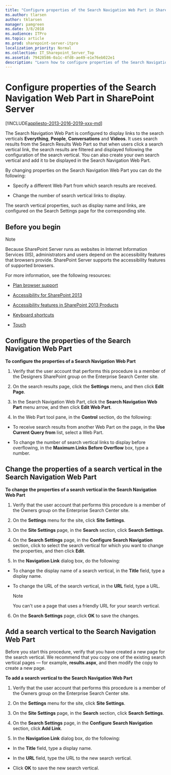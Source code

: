 ```yaml
---
title: "Configure properties of the Search Navigation Web Part in SharePoint Server"
ms.author: tlarsen
author: tklarsen
manager: pamgreen
ms.date: 3/8/2018
ms.audience: ITPro
ms.topic: article
ms.prod: sharepoint-server-itpro
localization_priority: Normal
ms.collection: IT_Sharepoint_Server_Top
ms.assetid: 79428586-0a1c-4fd8-ae49-e1e76eb022e1
description: "Learn how to configure properties of the Search Navigation Web Part, and how to add a link to a new search vertical page."
---
```


# Configure properties of the Search Navigation Web Part in SharePoint Server

[!INCLUDE[appliesto-2013-2016-2019-xxx-md](../includes/appliesto-2013-2016-2019-xxx-md.md)]
  
The Search Navigation Web Part is configured to display links to the search verticals **Everything**, **People**, **Conversations** and **Videos**. It uses search results from the Search Results Web Part so that when users click a search vertical link, the search results are filtered and displayed following the configuration of the search vertical. You can also create your own search vertical and add it to be displayed in the Search Navigation Web Part. 
  
By changing properties on the Search Navigation Web Part you can do the following:
  
- Specify a different Web Part from which search results are received.
    
- Change the number of search vertical links to display.
    
The search vertical properties, such as display name and links, are configured on the Search Settings page for the corresponding site.
  
    
## Before you begin
<a name="begin"> </a>

> [!NOTE]
> Because SharePoint Server runs as websites in Internet Information Services (IIS), administrators and users depend on the accessibility features that browsers provide. SharePoint Server supports the accessibility features of supported browsers. 
  
For more information, see the following resources:
  
- [Plan browser support](https://go.microsoft.com/fwlink/p/?LinkId=246502)
    
- [Accessibility for SharePoint 2013](/SharePoint/accessibility-guidelines)
    
- [Accessibility features in SharePoint 2013 Products](https://go.microsoft.com/fwlink/p/?LinkId=246501)
    
- [Keyboard shortcuts](https://go.microsoft.com/fwlink/p/?LinkID=246504)
    
- [Touch](https://go.microsoft.com/fwlink/p/?LinkId=246506)
    
## Configure the properties of the Search Navigation Web Part
<a name="BKMK_ConfigureSearchNavigation"> </a>

 **To configure the properties of a Search Navigation Web Part**
  
1. Verify that the user account that performs this procedure is a member of the Designers SharePoint group on the Enterprise Search Center site.
    
2. On the search results page, click the **Settings** menu, and then click **Edit Page**.
    
3. In the Search Navigation Web Part, click the **Search Navigation Web Part** menu arrow, and then click **Edit Web Part**.
    
4. In the Web Part tool pane, in the **Control** section, do the following: 
    
  - To receive search results from another Web Part on the page, in the **Use Current Query from** list, select a Web Part. 
    
  - To change the number of search vertical links to display before overflowing, in the **Maximum Links Before Overflow** box, type a number. 
    
## Change the properties of a search vertical in the Search Navigation Web Part
<a name="BKMK_ChangeProperties"> </a>

 **To change the properties of a search vertical in the Search Navigation Web Part**
  
1. Verify that the user account that performs this procedure is a member of the Owners group on the Enterprise Search Center site.
    
2. On the **Settings** menu for the site, click **Site Settings**.
    
3. On the **Site Settings** page, in the **Search** section, click **Search Settings**.
    
4. On the **Search Settings** page, in the **Configure Search Navigation** section, click to select the search vertical for which you want to change the properties, and then click **Edit**.
    
5. In the **Navigation Link** dialog box, do the following: 
    
  - To change the display name of a search vertical, in the **Title** field, type a display name. 
    
  - To change the URL of the search vertical, in the **URL** field, type a URL. 
    
    > [!NOTE]
    > You can't use a page that uses a friendly URL for your search vertical. 
  
6. On the **Search Settings** page, click **OK** to save the changes. 
    
## Add a search vertical to the Search Navigation Web Part
<a name="BKMK_AddSearchVertial"> </a>

Before you start this procedure, verify that you have created a new page for the search vertical. We recommend that you copy one of the existing search vertical pages — for example, **results.aspx**, and then modify the copy to create a new page.
  
 **To add a search vertical to the Search Navigation Web Part**
  
1. Verify that the user account that performs this procedure is a member of the Owners group on the Enterprise Search Center site.
    
2. On the **Settings** menu for the site, click **Site Settings**.
    
3. On the **Site Settings** page, in the **Search** section, click **Search Settings**.
    
4. On the **Search Settings** page, in the **Configure Search Navigation** section, click **Add Link**.
    
5. In the **Navigation Link** dialog box, do the following: 
    
  - In the **Title** field, type a display name. 
    
  - In the **URL** field, type the URL to the new search vertical. 
    
  - Click **OK** to save the new search vertical. 
    

